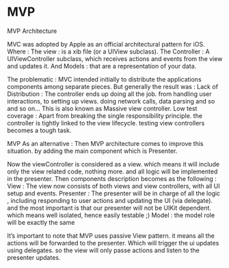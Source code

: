 # MVP
MVP Architecture

MVC was adopted by Apple as an official architectural pattern for iOS. Where :
The view : is a xib file (or a UIView subclass).
The Controller : A UIViewController subclass, which receives actions and events from the view and updates it.
And Models : that are a representation of your data.

The problematic :
MVC intended initially to distribute the applications components among separate pieces. But generally the result was :
Lack of Distribution : The controller ends up doing all the job. from handling user interactions, to setting up views. doing network calls, data parsing and so and so on…
This is also known as Massive view controller.
Low test coverage : Apart from breaking the single responsibility principle. the controller is tightly linked to the view lifecycle. testing view controllers becomes a tough task.

MVP As an alternative :
Then MVP architecture comes to improve this situation. by adding the main component which is Presenter.

Now the viewController is considered as a view. which means it will include only the view related code, nothing more. and all logic will be implemented in the presenter.
Then components description becomes as the following :
View : The view now consists of both views and view controllers, with all UI setup and events.
Presenter : The presenter will be in charge of all the logic , including responding to user actions and updating the UI (via delegate). and the most important is that our presenter will not be UIKit dependent. which means well isolated, hence easily testable ;)
Model : the model role will be exactly the same

It’s important to note that MVP uses passive View pattern. it means all the actions will be forwarded to the presenter. Which will trigger the ui updates using delegates. so the view will only passe actions and listen to the presenter updates.

